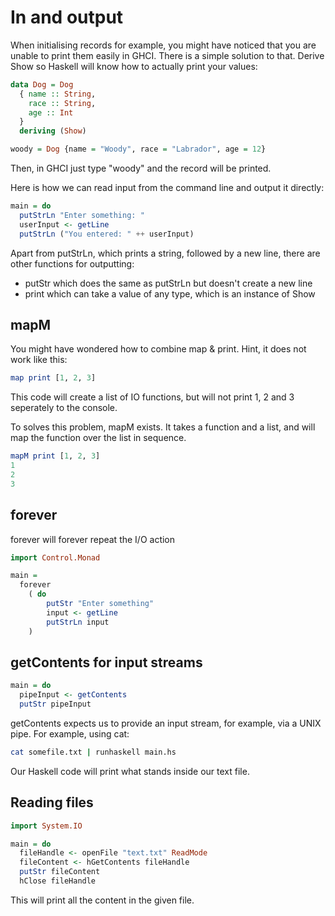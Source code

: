 # In and output 

When initialising records for example, you might have noticed that you are unable to print
them easily in GHCI. There is a simple solution to that. Derive Show so Haskell will know how to actually print your values: 

```haskell
data Dog = Dog
  { name :: String,
    race :: String,
    age :: Int
  }
  deriving (Show)

woody = Dog {name = "Woody", race = "Labrador", age = 12}
```

Then, in GHCI just type "woody" and the record will be printed. 


Here is how we can read input from the command line and output it directly: 

```haskell 
main = do
  putStrLn "Enter something: "
  userInput <- getLine
  putStrLn ("You entered: " ++ userInput)
```

Apart from putStrLn, which prints a string, followed by a new line, there are other functions for outputting: 

- putStr which does the same as putStrLn but doesn't create a new line 
- print which can take a value of any type, which is an instance of Show 


## mapM 

You might have wondered how to combine map & print. Hint, it does not work like this: 

```haskell 
map print [1, 2, 3]
```

This code will create a list of IO functions, but will not print 1, 2 and 3 seperately to the console. 

To solves this problem, mapM exists. It takes a function and a list, and will map the function over the list in sequence. 

```haskell 
mapM print [1, 2, 3]
1
2
3
```

## forever 

forever will forever repeat the I/O action

```haskell 
import Control.Monad

main =
  forever
    ( do
        putStr "Enter something"
        input <- getLine
        putStrLn input
    )
```


## getContents for input streams 

```haskell 
main = do
  pipeInput <- getContents
  putStr pipeInput
```

getContents expects us to provide an input stream, for example, via a UNIX pipe. 
For example, using cat: 

```bash 
cat somefile.txt | runhaskell main.hs 
```

Our Haskell code will print what stands inside our text file. 

## Reading files 

```haskell 
import System.IO

main = do
  fileHandle <- openFile "text.txt" ReadMode
  fileContent <- hGetContents fileHandle
  putStr fileContent
  hClose fileHandle
```

This will print all the content in the given file. 